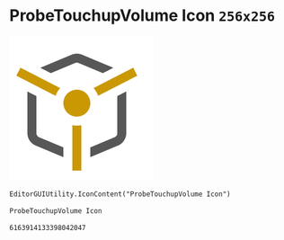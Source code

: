 # ProbeTouchupVolume Icon `256x256`
<img src="/img/ProbeTouchupVolume%20Icon.png" width=256 height=256>

``` CSharp
EditorGUIUtility.IconContent("ProbeTouchupVolume Icon")
```
```
ProbeTouchupVolume Icon
```
```
6163914133398042047
```
